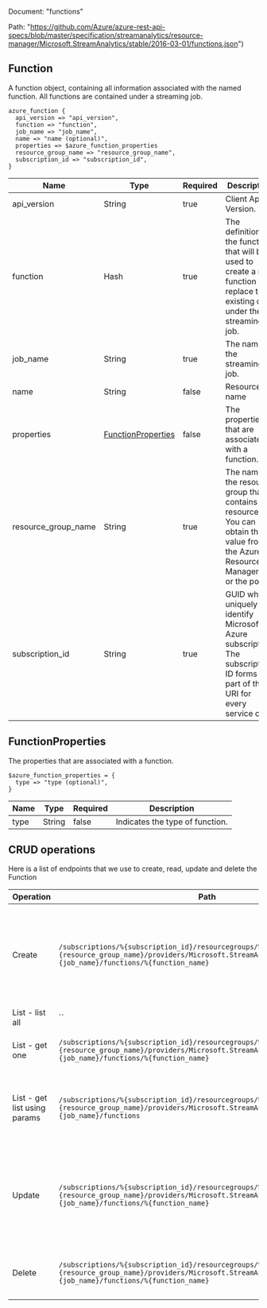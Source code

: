 Document: "functions"


Path: "https://github.com/Azure/azure-rest-api-specs/blob/master/specification/streamanalytics/resource-manager/Microsoft.StreamAnalytics/stable/2016-03-01/functions.json")

## Function

A function object, containing all information associated with the named function. All functions are contained under a streaming job.

```puppet
azure_function {
  api_version => "api_version",
  function => "function",
  job_name => "job_name",
  name => "name (optional)",
  properties => $azure_function_properties
  resource_group_name => "resource_group_name",
  subscription_id => "subscription_id",
}
```

| Name        | Type           | Required       | Description       |
| ------------- | ------------- | ------------- | ------------- |
|api_version | String | true | Client Api Version. |
|function | Hash | true | The definition of the function that will be used to create a new function or replace the existing one under the streaming job. |
|job_name | String | true | The name of the streaming job. |
|name | String | false | Resource name |
|properties | [FunctionProperties](#functionproperties) | false | The properties that are associated with a function. |
|resource_group_name | String | true | The name of the resource group that contains the resource. You can obtain this value from the Azure Resource Manager API or the portal. |
|subscription_id | String | true | GUID which uniquely identify Microsoft Azure subscription. The subscription ID forms part of the URI for every service call. |
        
## FunctionProperties

The properties that are associated with a function.

```puppet
$azure_function_properties = {
  type => "type (optional)",
}
```

| Name        | Type           | Required       | Description       |
| ------------- | ------------- | ------------- | ------------- |
|type | String | false | Indicates the type of function. |



## CRUD operations

Here is a list of endpoints that we use to create, read, update and delete the Function

| Operation | Path | Verb | Description | OperationID |
| ------------- | ------------- | ------------- | ------------- | ------------- |
|Create|`/subscriptions/%{subscription_id}/resourcegroups/%{resource_group_name}/providers/Microsoft.StreamAnalytics/streamingjobs/%{job_name}/functions/%{function_name}`|Put|Creates a function or replaces an already existing function under an existing streaming job.|Functions_CreateOrReplace|
|List - list all|``||||
|List - get one|`/subscriptions/%{subscription_id}/resourcegroups/%{resource_group_name}/providers/Microsoft.StreamAnalytics/streamingjobs/%{job_name}/functions/%{function_name}`|Get|Gets details about the specified function.|Functions_Get|
|List - get list using params|`/subscriptions/%{subscription_id}/resourcegroups/%{resource_group_name}/providers/Microsoft.StreamAnalytics/streamingjobs/%{job_name}/functions`|Get|Lists all of the functions under the specified streaming job.|Functions_ListByStreamingJob|
|Update|`/subscriptions/%{subscription_id}/resourcegroups/%{resource_group_name}/providers/Microsoft.StreamAnalytics/streamingjobs/%{job_name}/functions/%{function_name}`|Put|Creates a function or replaces an already existing function under an existing streaming job.|Functions_CreateOrReplace|
|Delete|`/subscriptions/%{subscription_id}/resourcegroups/%{resource_group_name}/providers/Microsoft.StreamAnalytics/streamingjobs/%{job_name}/functions/%{function_name}`|Delete|Deletes a function from the streaming job.|Functions_Delete|
